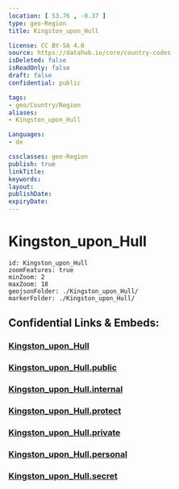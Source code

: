 ```yaml
---
location: [ 53.76 , -0.37 ] 
type: geo-Region
title: Kingston_upon_Hull

license: CC BY-SA 4.0
source: https://datahub.io/core/country-codes
isDeleted: false
isReadOnly: false
draft: false
confidential: public

tags:
- geo/Country/Region
aliases:
- Kingston_upon_Hull

Languages:
- de

cssclasses: geo-Region
publish: true
linkTitle: 
keywords: 
layout: 
publishDate: 
expiryDate: 
---
```


# Kingston_upon_Hull

```leaflet
id: Kingston_upon_Hull
zoomFeatures: true 
minZoom: 2 
maxZoom: 18
geojsonFolder: ./Kingston_upon_Hull/
markerFolder: ./Kingston_upon_Hull/
```


## Confidential Links & Embeds: 

### [Kingston_upon_Hull](/_Standards/Earth/Continent/Europe/Europe~North/UK/England/Regions~England/Yorkshire_and_the_Humber/Yorkshire~East_Riding/Kingston_upon_Hull.md) 

### [Kingston_upon_Hull.public](/_public/Earth/Continent/Europe/Europe~North/UK/England/Regions~England/Yorkshire_and_the_Humber/Yorkshire~East_Riding/Kingston_upon_Hull.public.md) 

### [Kingston_upon_Hull.internal](/_internal/Earth/Continent/Europe/Europe~North/UK/England/Regions~England/Yorkshire_and_the_Humber/Yorkshire~East_Riding/Kingston_upon_Hull.internal.md) 

### [Kingston_upon_Hull.protect](/_protect/Earth/Continent/Europe/Europe~North/UK/England/Regions~England/Yorkshire_and_the_Humber/Yorkshire~East_Riding/Kingston_upon_Hull.protect.md) 

### [Kingston_upon_Hull.private](/_private/Earth/Continent/Europe/Europe~North/UK/England/Regions~England/Yorkshire_and_the_Humber/Yorkshire~East_Riding/Kingston_upon_Hull.private.md) 

### [Kingston_upon_Hull.personal](/_personal/Earth/Continent/Europe/Europe~North/UK/England/Regions~England/Yorkshire_and_the_Humber/Yorkshire~East_Riding/Kingston_upon_Hull.personal.md) 

### [Kingston_upon_Hull.secret](/_secret/Earth/Continent/Europe/Europe~North/UK/England/Regions~England/Yorkshire_and_the_Humber/Yorkshire~East_Riding/Kingston_upon_Hull.secret.md)

